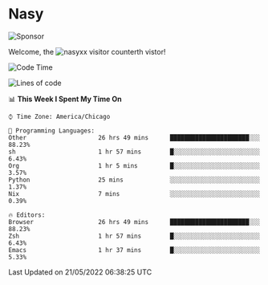 # Nasy

<!--
<p align="center">
<img height="200" src="https://github-readme-stats.vercel.app/api?username=nasyxx&count_private=true&show_icons=true&theme=dracula&include_all_commits=true"/>
<img height="200" src="https://github-readme-stats.vercel.app/api/top-langs/?username=nasyxx&theme=dracula&hide=html,jupyter+notebook&count_private=true&show_icons=true"/>
</p>

  
----------------
-->

![Sponsor](https://img.shields.io/static/v1.svg?label=Sponsor&message=%E2%9D%A4&logo=GitHub&style=flat&color=pink)
 
Welcome, the ![nasyxx visitor counter](https://count.getloli.com/get/@nasyxx?theme=rule34)th vistor!
 
<!--START_SECTION:waka-->
![Code Time](http://img.shields.io/badge/Code%20Time-2%2C403%20hrs%2053%20mins-blue)

![Lines of code](https://img.shields.io/badge/From%20Hello%20World%20I%27ve%20Written-5%20Million%20lines%20of%20code-blue)

📊 **This Week I Spent My Time On** 

```text
⌚︎ Time Zone: America/Chicago

💬 Programming Languages: 
Other                    26 hrs 49 mins      ██████████████████████░░░   88.23% 
sh                       1 hr 57 mins        █░░░░░░░░░░░░░░░░░░░░░░░░   6.43% 
Org                      1 hr 5 mins         █░░░░░░░░░░░░░░░░░░░░░░░░   3.57% 
Python                   25 mins             ░░░░░░░░░░░░░░░░░░░░░░░░░   1.37% 
Nix                      7 mins              ░░░░░░░░░░░░░░░░░░░░░░░░░   0.39%

🔥 Editors: 
Browser                  26 hrs 49 mins      ██████████████████████░░░   88.23% 
Zsh                      1 hr 57 mins        █░░░░░░░░░░░░░░░░░░░░░░░░   6.43% 
Emacs                    1 hr 37 mins        █░░░░░░░░░░░░░░░░░░░░░░░░   5.33%

```


 Last Updated on 21/05/2022 06:38:25 UTC
<!--END_SECTION:waka-->

<!-- ![visitors](https://visitor-badge.laobi.icu/badge?page_id=nasyxx.nasyxx) -->
